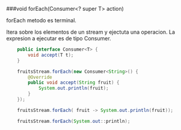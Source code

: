 ###void forEach(Consumer<? super T> action)

forEach metodo es terminal.
<!-- .element: class="fragment" -->

Itera sobre los elementos de un stream y ejectuta una operacion.
La expresion a ejecutar es de tipo Consumer.
<!-- .element: class="fragment" -->


```java
	public interface Consumer<T> {
        void accept(T t);
    }
```
<!-- .element: class="fragment" -->

```java
	fruitsStream.forEach(new Consumer<String>() {
        @Override
        public void accept(String fruit) {
            System.out.println(fruit);
        }
    });
```
<!-- .element: class="fragment" -->

```java
	fruitsStream.forEach( fruit -> System.out.println(fruit));
```
<!-- .element: class="fragment" -->


```java
	fruitsStream.forEach(System.out::println);
```
<!-- .element: class="fragment" -->
